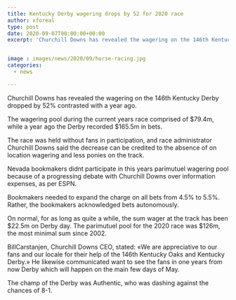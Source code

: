 ```yaml
---
title: Kentucky Derby wagering drops by 52 for 2020 race
author: xforeal 
type: post
date: 2020-09-07T00:00:00+00:00
excerpt: 'Churchill Downs has revealed the wagering on the 146th Kentucky Derby dropped by 52&amp;percnt; contrasted with last year '


image : images/news/2020/09/horse-racing.jpg
categories:
  - news

---
```

Churchill Downs has revealed the wagering on the 146th Kentucky Derby dropped by 52&percnt; contrasted with a year ago. 

The wagering pool during the current years race comprised of $79.4m, while a year ago the Derby recorded $165.5m in bets.<span data-ccp-props="{" /> 

<span data-contrast="auto">The race was held without fans in participation, and race administrator Churchill Downs said the decrease can be credited to the absence of on location wagering and less ponies on the track. </span>

Nevada bookmakers <span data-contrast="auto">didnt </span><span data-contrast="auto">participate in this years parimutuel wagering pool because of a progressing debate with Churchill Downs over information expenses, as per ESPN. </span>

Bookmakers needed to expand the charge on all bets from 4.5&percnt; to 5.5&percnt;. Rather, the bookmakers acknowledged bets autonomously. 

On normal, for as long as quite a while, the sum wager at the track has been $22.5m on Derby day. The parimutuel pool for the 2020 race was $126m, the most minimal sum since 2002.<span data-ccp-props="{" /> 

BillCarstanjen, Churchill Downs CEO, stated: &#171;We are appreciative to our fans and our locale for their help of the 146th Kentucky Oaks and Kentucky Derby.&#187; He likewise communicated want to see the fans in one years from now Derby which will happen on the main few days of May.<span data-ccp-props="{" /> 

<span data-contrast="auto">The champ of the Derby was Authentic, who was dashing against the chances of 8-1. </span><span data-ccp-props="{" />